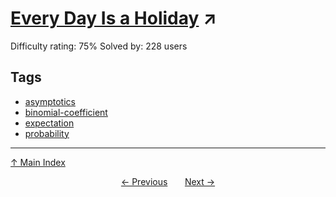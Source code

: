 # [Every Day Is a Holiday](https://projecteuler.net/problem=645) ↗️

Difficulty rating: 75%
Solved by: 228 users
## Tags

- [asymptotics](../tags/asymptotics.md)
- [binomial-coefficient](../tags/binomial-coefficient.md)
- [expectation](../tags/expectation.md)
- [probability](../tags/probability.md)



---

[↑ Main Index](../README.md)


<div align=center><a href='644.md'>← Previous</a> &nbsp;&nbsp; &nbsp;&nbsp;  <a href='646.md'>Next →</a></div>
